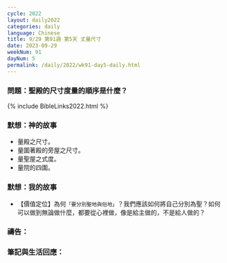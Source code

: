 ```yaml
---
cycle: 2022
layout: daily2022
categories: daily
language: Chinese
title: 9/29 第91週 第5天 丈量尺寸
date: 2023-09-29
weekNum: 91
dayNum: 5
permalink: /daily/2022/wk91-day5-daily.html
---
```


### 問題：聖殿的尺寸度量的順序是什麼？

{% include BibleLinks2022.html %}

### 默想：神的故事
+	量殿之尺寸。
+	量圍著殿的旁屋之尺寸。
+	量聖屋之式度。
+	量院的四圍。

### 默想：我的故事
+	【價值定位】為何`「要分別聖地與俗地」`？我們應該如何將自己分別為聖？如何可以做到無論做什麼，都要從心裡做，像是給主做的，不是給人做的？

### 禱告：

### 筆記與生活回應：
